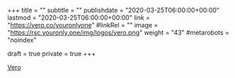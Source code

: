 +++
title = ""
subtitle = ""
publishdate = "2020-03-25T06:00:00+00:00"
lastmod = "2020-03-25T06:00:00+00:00"
link = "https://vero.co/youronlyone"
#linkRel = ""
image = "https://rsc.youronly.one/img/logos/vero.png"
weight = "43"
#metarobots = "noindex"

draft = true
private = true
+++

[Vero](https://vero.co/youronlyone "Vero")
